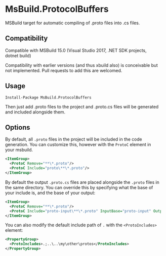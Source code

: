 ﻿# MsBuild.ProtocolBuffers

MSBuild target for automatic compiling of .proto files into .cs files.

## Compatibility

Compatible with MSBuild 15.0 (Visual Studio 2017, .NET SDK projects, dotnet build)

Compatibility with earlier versions (and thus xbuild also) is conceivable but not implemented.  Pull requests to add this are welcomed.

## Usage

```
Install-Package MsBuild.ProtocolBuffers
```

Then just add .proto files to the project and .proto.cs files will be generated and included alongside them.

## Options

By default, all ```.proto``` files in the project will be included in the code generation.  You can customize this, however with the ```ProtoC``` element in your msbuild.

```xml
<ItemGroup>
  <ProtoC Remove="**\*.proto"/>
  <ProtoC Include="proto\**\*.proto"/>
</ItemGroup>
```

By default the output ```.proto.cs``` files are placed alongside the ```.proto``` files in the same directory.
You can override this by specifying what the base of your include is, and the base of your output:

```xml
<ItemGroup>
  <ProtoC Remove="**\*.proto"/>
  <ProtoC Include="proto-input\**\*.proto" InputBase="proto-input" OutputBase="proto-output"/>
</ItemGroup>
```

You can also modify the default include path of ```.``` with the ```<ProtoIncludes>``` element:

```xml
<PropertyGroup>
  <ProtoIncludes>.;..\..\my\other\protos</ProtoIncludes>
</PropertyGroup>
```

